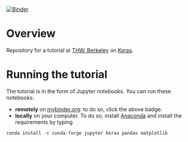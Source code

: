  [![Binder](http://mybinder.org/badge.svg)](http://mybinder.org:/repo/remilehe/thw_keras_introduction) 

# Overview

Repository for a tutorial at [THW, Berkeley](http://www.thehackerwithin.org/berkeley/) on [Keras](http://keras.io/).

# Running the tutorial

The tutorial is in the form of Jupyter notebooks. You can run these
notebooks:

- **remotely** on [mybinder.org](http://mybinder.org/): to do so,
click the above badge.
- **locally** on your computer. To do so, install
[Anaconda](https://www.continuum.io/downloads) and install the
requirements by typing
```
conda install -c conda-forge jupyter keras pandas matplotlib
```
